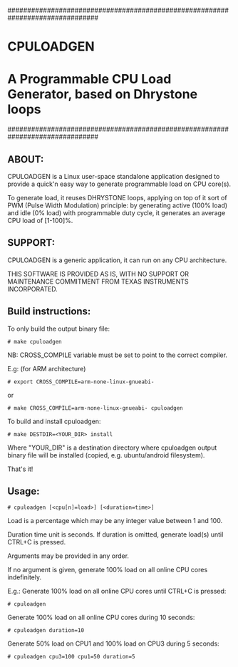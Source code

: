 ###############################################################################
#                                                                             #
#                                  CPULOADGEN                                 #
#                                                                             #
#         A Programmable CPU Load Generator, based on Dhrystone loops         #
###############################################################################



ABOUT:
------
CPULOADGEN is a Linux user-space standalone application designed to provide a
quick'n easy way to generate programmable load on CPU core(s).

To generate load, it reuses DHRYSTONE loops, applying on top of it sort of
PWM (Pulse Width Modulation) principle: by generating active (100% load) and
idle (0% load) with programmable duty cycle,
it generates an average CPU load of [1-100]%.


SUPPORT:
--------
CPULOADGEN is a generic application, it can run on any CPU architecture.

THIS SOFTWARE IS PROVIDED AS IS, WITH NO SUPPORT OR MAINTENANCE COMMITMENT FROM
TEXAS INSTRUMENTS INCORPORATED.


Build instructions:
-------------------
To only build the output binary file:

	# make cpuloadgen

NB: CROSS_COMPILE variable must be set to point to the correct compiler.

E.g: (for ARM architecture)

	# export CROSS_COMPILE=arm-none-linux-gnueabi-

or

	# make CROSS_COMPILE=arm-none-linux-gnueabi- cpuloadgen


To build and install cpuloadgen:

	# make DESTDIR=<YOUR_DIR> install

Where "YOUR_DIR" is a destination directory where cpuloadgen output binary file
will be installed (copied, e.g. ubuntu/android filesystem).

That's it!


Usage:
-----
	# cpuloadgen [<cpu[n]=load>] [<duration=time>]

Load is a percentage which may be any integer value between 1 and 100.

Duration time unit is seconds. If duration is omitted, generate load(s) until
CTRL+C is pressed.

Arguments may be provided in any order.

If no argument is given, generate 100% load on all online CPU cores
indefinitely.

E.g.:
Generate 100% load on all online CPU cores until CTRL+C is pressed:

	# cpuloadgen

Generate 100% load on all online CPU cores during 10 seconds:

	# cpuloadgen duration=10

Generate 50% load on CPU1 and 100% load on CPU3 during 5 seconds:

	# cpuloadgen cpu3=100 cpu1=50 duration=5
